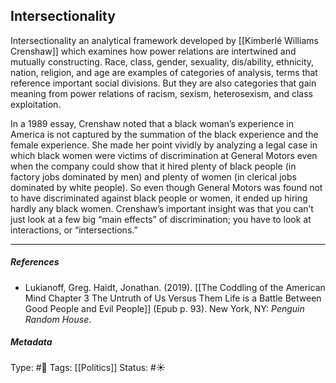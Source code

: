 ## Intersectionality # 

Intersectionality an analytical framework developed by [[Kimberlé Williams Crenshaw]] which examines how power relations are intertwined and mutually constructing. Race, class, gender, sexuality, dis/ability, ethnicity, nation, religion, and age are examples of categories of analysis, terms that reference important social divisions. But they are also categories that gain meaning from power relations of racism, sexism, heterosexism, and class exploitation.

In a 1989 essay, Crenshaw noted that a black woman’s experience in America is not captured by the summation of the black experience and the female experience. She made her point vividly by analyzing a legal case in which black women were victims of discrimination at General Motors even when the company could show that it hired plenty of black people (in factory jobs dominated by men) and plenty of women (in clerical jobs dominated by white people). So even though General Motors was found not to have discriminated against black people or women, it ended up hiring hardly any black women. Crenshaw’s important insight was that you can’t just look at a few big “main effects” of discrimination; you have to look at interactions, or “intersections.”

___

##### References

- Lukianoff, Greg. Haidt, Jonathan. (2019). [[The Coddling of the American Mind Chapter 3 The Untruth of Us Versus Them Life is a Battle Between Good People and Evil People]] (Epub p. 93). New York, NY: _Penguin Random House_.

##### Metadata

Type: #🔴 
Tags: [[Politics]]
Status: #☀️ 